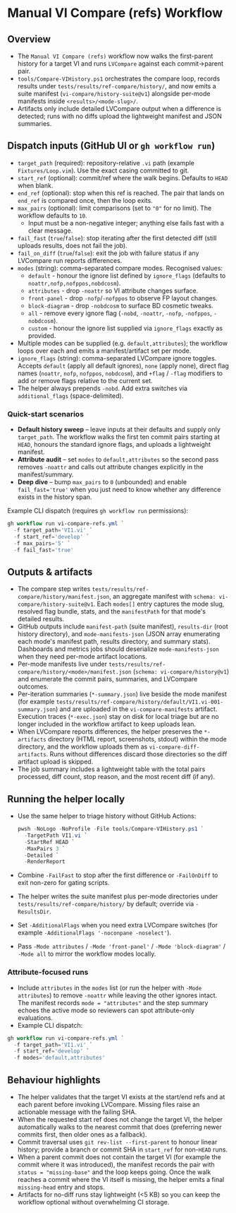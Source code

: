 # Manual VI Compare (refs) Workflow

## Overview

- The `Manual VI Compare (refs)` workflow now walks the first-parent history for a target VI and runs
  `LVCompare` against each commit->parent pair.
- `tools/Compare-VIHistory.ps1` orchestrates the compare loop, records results under
  `tests/results/ref-compare/history/`, and now emits a suite manifest (`vi-compare/history-suite@v1`)
  alongside per-mode manifests inside `<results>/<mode-slug>/`.
- Artifacts only include detailed LVCompare output when a difference is detected; runs with no diffs upload the lightweight
  manifest and JSON summaries.

## Dispatch inputs (GitHub UI or `gh workflow run`)

- `target_path` (required): repository-relative `.vi` path (example `Fixtures/Loop.vim`). Use the exact casing committed
  to git.
- `start_ref` (optional): commit/ref where the walk begins. Defaults to `HEAD` when blank.
- `end_ref` (optional): stop when this ref is reached. The pair that lands on `end_ref` is compared once, then the loop
  exits.
- `max_pairs` (optional): limit comparisons (set to `"0"` for no limit). The workflow defaults to `10`.
  - Input must be a non-negative integer; anything else fails fast with a clear message.
- `fail_fast` (`true`/`false`): stop iterating after the first detected diff (still uploads results, does not fail the job).
- `fail_on_diff` (`true`/`false`): exit the job with failure status if any LVCompare run reports differences.
- `modes` (string): comma-separated compare modes. Recognised values:
  - `default` - honour the ignore list defined by `ignore_flags` (defaults to `noattr,nofp,nofppos,nobdcosm`).
  - `attributes` - drop `-noattr` so VI attribute changes surface.
  - `front-panel` - drop `-nofp`/`-nofppos` to observe FP layout changes.
  - `block-diagram` - drop `-nobdcosm` to surface BD cosmetic tweaks.
  - `all` - remove every ignore flag (`-nobd`, `-noattr`, `-nofp`, `-nofppos`, `-nobdcosm`).
  - `custom` - honour the ignore list supplied via `ignore_flags` exactly as provided.
- Multiple modes can be supplied (e.g. `default,attributes`); the workflow loops over each and emits a manifest/artifact
  set per mode.
- `ignore_flags` (string): comma-separated LVCompare ignore toggles. Accepts `default` (apply all default ignores),
  `none` (apply none), direct flag names (`noattr`, `nofp`, `nofppos`, `nobdcosm`), and `+flag` / `-flag` modifiers
  to add or remove flags relative to the current set.
- The helper always prepends `-nobd`. Add extra switches via `additional_flags` (space-delimited).

### Quick-start scenarios

- **Default history sweep** – leave inputs at their defaults and supply only `target_path`. The workflow walks the first
  ten commit pairs starting at `HEAD`, honours the standard ignore flags, and uploads a lightweight manifest.
- **Attribute audit** – set `modes` to `default,attributes` so the second pass removes `-noattr` and calls out attribute
  changes explicitly in the manifest/summary.
- **Deep dive** – bump `max_pairs` to `0` (unbounded) and enable `fail_fast='true'` when you just need to know whether any
  difference exists in the history span.

Example CLI dispatch (requires `gh workflow run` permissions):

```powershell
gh workflow run vi-compare-refs.yml `
  -f target_path='VI1.vi' `
  -f start_ref='develop' `
  -f max_pairs='5' `
  -f fail_fast='true'
```

## Outputs & artifacts

- The compare step writes `tests/results/ref-compare/history/manifest.json`, an aggregate manifest with
  `schema: vi-compare/history-suite@v1`. Each `modes[]` entry captures the mode slug, resolved flag bundle,
  stats, and the `manifestPath` for that mode's detailed results.
- GitHub outputs include `manifest-path` (suite manifest), `results-dir` (root history directory), and
  `mode-manifests-json` (JSON array enumerating each mode's manifest path, results directory, and summary stats).
  Dashboards and metrics jobs should deserialize `mode-manifests-json` when they need per-mode artifact locations.
- Per-mode manifests live under `tests/results/ref-compare/history/<mode>/manifest.json`
  (`schema: vi-compare/history@v1`) and enumerate the commit pairs, summaries, and LVCompare outcomes.
- Per-iteration summaries (`*-summary.json`) live beside the mode manifest
  (for example `tests/results/ref-compare/history/default/VI1.vi-001-summary.json`) and are uploaded in the
  `vi-compare-manifests` artifact. Execution traces (`*-exec.json`) stay on disk for local triage but are no longer
  included in the workflow artifact to keep uploads lean.
- When LVCompare reports differences, the helper preserves the `*-artifacts` directory (HTML report, screenshots, stdout)
  within the mode directory, and the workflow uploads them as `vi-compare-diff-artifacts`. Runs without differences discard those directories so the
  diff artifact upload is skipped.
- The job summary includes a lightweight table with the total pairs processed, diff count, stop reason, and the most
  recent diff (if any).

## Running the helper locally

- Use the same helper to triage history without GitHub Actions:

  ```powershell
  pwsh -NoLogo -NoProfile -File tools/Compare-VIHistory.ps1 `
    -TargetPath VI1.vi `
    -StartRef HEAD `
    -MaxPairs 3 `
    -Detailed `
    -RenderReport
  ```

- Combine `-FailFast` to stop after the first difference or `-FailOnDiff` to exit non-zero for gating scripts.
- The helper writes the suite manifest plus per-mode directories under `tests/results/ref-compare/history/` by default;
  override via `-ResultsDir`.
- Set `-AdditionalFlags` when you need extra LVCompare switches (for example `-AdditionalFlags '-noconpane -noselect'`).
- Pass `-Mode attributes` / `-Mode 'front-panel'` / `-Mode 'block-diagram'` / `-Mode all` to mirror the workflow modes locally.

### Attribute-focused runs

- Include `attributes` in the `modes` list (or run the helper with `-Mode attributes`) to remove `-noattr` while leaving
  the other ignores intact. The manifest records `mode = "attributes"` and the step summary echoes the active mode so
  reviewers can spot attribute-only evaluations.
- Example CLI dispatch:

```powershell
gh workflow run vi-compare-refs.yml `
  -f target_path='VI1.vi' `
  -f start_ref='develop' `
  -f modes='default,attributes'
```

## Behaviour highlights

- The helper validates that the target VI exists at the start/end refs and at each parent before invoking LVCompare.
  Missing files raise an actionable message with the failing SHA.
- When the requested start ref does not change the target VI, the helper automatically walks to the nearest commit that
  does (preferring newer commits first, then older ones as a fallback).
- Commit traversal uses `git rev-list --first-parent` to honour linear history; provide a branch or commit SHA in
  `start_ref` for non-`HEAD` runs.
- When a parent commit does not contain the target VI (for example the commit where it was introduced), the manifest
  records the pair with `status = "missing-base"` and the loop keeps going. Once the walk reaches a commit where the VI
  itself is missing, the helper emits a final `missing-head` entry and stops.
- Artifacts for no-diff runs stay lightweight (<5 KB) so you can keep the workflow optional without overwhelming CI
  storage.
